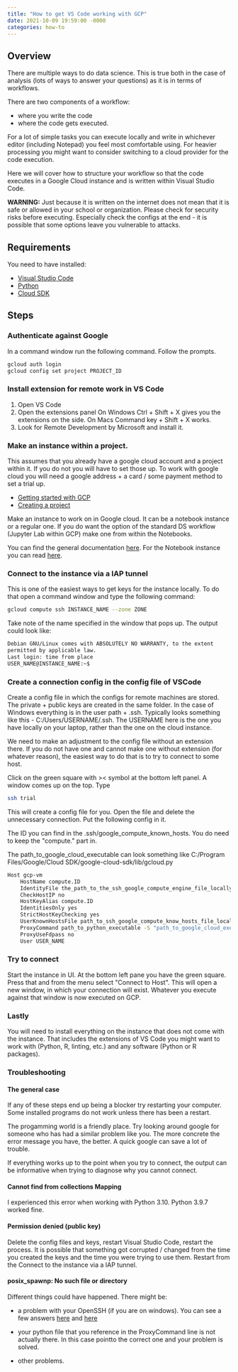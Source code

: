 ```yaml
---
title: "How to get VS Code working with GCP"
date: 2021-10-09 19:59:00 -0000
categories: how-to
---
```


## Overview
There are multiple ways to do data science. 
This is true both in the case of analysis (lots of ways to answer your questions) as it is in terms of workflows.

There are two components of a workflow:
- where you write the code
- where the code gets executed.

For a lot of simple tasks you can execute locally and write in whichever editor (including 
Notepad) you feel most comfortable using. For heavier processing you might want to consider switching 
to a cloud provider for the code execution.

Here we will cover how to structure your workflow so that the code executes in a Google Cloud instance
and is written within Visual Studio Code.

**WARNING:** Just because it is written on the internet does not mean that it is safe or allowed in your school or organization.
Please check for security risks before executing. Especially check the configs at the end - it is possible that some
options leave you vulnerable to attacks.

## Requirements
You need to have installed:
- [Visual Studio Code](https://code.visualstudio.com/Download)
- [Python](https://www.python.org/downloads/)
- [Cloud SDK](https://cloud.google.com/sdk/docs/install)

## Steps
### Authenticate against Google
In a command window run the following command. Follow the prompts. 
```bash
gcloud auth login
gcloud config set project PROJECT_ID
```
### Install extension for remote work in VS Code
1. Open VS Code
2. Open the extensions panel
On Windows Ctrl + Shift + X gives you the extensions on the side. 
On Macs Command key + Shift + X works.
3. Look for Remote Development by Microsoft and install it.

### Make an instance within a project.
This assumes that you already have a google cloud account and a project within it.
If you do not you will have to set those up.
To work with google cloud you will need a google address + a card / some payment method to set a trial up.
- [Getting started with GCP](https://console.cloud.google.com/getting-started?pli=1)
- [Creating a project](https://cloud.google.com/appengine/docs/standard/nodejs/building-app/creating-project)

Make an instance to work on in Google cloud.
It can be a notebook instance or a regular one. 
If you do want the option of the standard DS workflow (Jupyter Lab within GCP) make one from within the Notebooks.

You can find the general documentation [here](https://cloud.google.com/compute/docs/instances/create-start-instance).
For the Notebook instance you can read [here](https://cloud.google.com/notebooks/docs/create-new).

### Connect to the instance via a IAP tunnel
This is one of the easiest ways to get keys for the instance locally.
To do that open a command window and type the following command:
```bash
gcloud compute ssh INSTANCE_NAME --zone ZONE
```
Take note of the name specified in the window that pops up. 
The output could look like:
```bash
Debian GNU/Linux comes with ABSOLUTELY NO WARRANTY, to the extent
permitted by applicable law.
Last login: time from place
USER_NAME@INSTANCE_NAME:~$ 
```

### Create a connection config in the config file of VSCode
Create a config file in which the configs for remote machines are stored.
The private + public keys are created in the same folder.
In the case of Windows everything is in the user path + .ssh.
Typically looks something like this - C:/Users/USERNAME/.ssh. The USERNAME
here is the one you have locally on your laptop, rather than the one on the cloud instance.

We need to make an adjustment to the config file without an extension there.
If you do not have one and cannot make one without extension (for whatever reason),
the easiest way to do that is to try to connect to some host.

Click on the green square with >< symbol at the bottom left panel. A window comes up on the top.
Type 
```bash
ssh trial
```
This will create a config file for you. 
Open the file and delete the unnecessary connection. 
Put the following config in it. 

The ID you can find in the .ssh/google_compute_known_hosts. You do need to keep the "compute." part in.

The path_to_google_cloud_executable can look something like C:/Program Files/Google/Cloud SDK/google-cloud-sdk/lib/gcloud.py


```bash
Host gcp-vm
    HostName compute.ID
    IdentityFile the_path_to_the_ssh_google_compute_engine_file_locally
    CheckHostIP no
    HostKeyAlias compute.ID
    IdentitiesOnly yes
    StrictHostKeyChecking yes
    UserKnownHostsFile path_to_ssh_google_compute_know_hosts_file_locally
    ProxyCommand path_to_python_executable -S "path_to_google_cloud_executable" compute start-iap-tunnel INSTANCE_NAME %p --listen-on-stdin --project=PROJECT_NAME --zone=ZONE --verbosity=warning 
    ProxyUseFdpass no
    User USER_NAME
```

### Try to connect
Start the instance in UI.
At the bottom left pane you have the green square. Press that and from the menu select "Connect to Host".
This will open a new window, in which your connection will exist. Whatever you execute against that window 
is now executed on GCP. 

### Lastly
You will need to install everything on the instance that does not come with the 
instance. That includes the extensions of VS Code you might want to work with 
(Python, R, linting, etc.) and any software (Python or R packages).

### Troubleshooting
#### The general case
If any of these steps end up being a blocker try restarting your computer.
Some installed programs do not work unless there has been a restart.

The progamming world is a friendly place. Try looking around google for 
someone who has had a similar problem like you. The more concrete the error message 
you have, the better. A quick google can save a lot of trouble. 

If everything works up to the point when you try to connect, the output can be informative when 
trying to diagnose why you cannot connect.

#### Cannot find from collections Mapping
I experienced this error when working with Python 3.10.
Python 3.9.7 worked fine.

#### Permission denied (public key)
Delete the config files and keys, restart Visual Studio Code, restart the process.
It is possible that something got corrupted / changed from the time you 
created the keys and the time you were trying to use them. Restart from the 
Connect to the instance via a IAP tunnel.

#### posix_spawnp: No such file or directory
Different things could have happened.
There might be:

- a problem with your OpenSSH (if you are on windows).
You can see a few answers 
[here](https://stackoverflow.com/questions/65059250/ssh-and-scp-failed-with-createprocessw-failed-error2-posix-spawn-no-such-file)
and 
[here](https://github.com/PowerShell/Win32-OpenSSH/issues/1185)

- your python file that you reference in the ProxyCommand line is not actually there.
In this case pointto the correct one and your problem is solved.

- other problems.